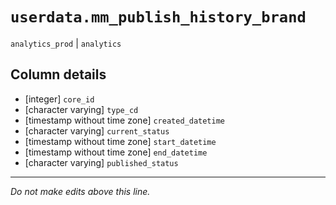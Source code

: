 # `userdata.mm_publish_history_brand`
`analytics_prod` | `analytics`

## Column details
* [integer]   `core_id`
* [character varying] `type_cd`
* [timestamp without time zone] `created_datetime`
* [character varying] `current_status`
* [timestamp without time zone] `start_datetime`
* [timestamp without time zone] `end_datetime`
* [character varying] `published_status`

-------------------------------------------------------------------------------
*Do not make edits above this line.*
